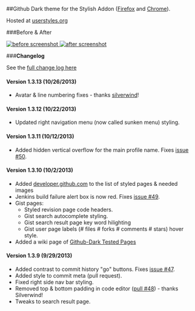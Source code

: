 ##Github Dark theme for the Stylish Addon ([Firefox](https://addons.mozilla.org/en-US/firefox/addon/2108/) and [Chrome](https://chrome.google.com/extensions/detail/fjnbnpbmkenffdnngjfgmeleoegfcffe)).

Hosted at [userstyles.org](http://userstyles.org/styles/37035)

###Before & After

 [ ![before screenshot](http://mottie.github.com/Github-Dark/images/before_th.jpg) ](http://mottie.github.com/Github-Dark/images/before.jpg)
 [ ![after screenshot](http://mottie.github.com/Github-Dark/images/after_th.jpg) ](http://mottie.github.com/Github-Dark/images/after.jpg)

###**Changelog**

See the [full change log here](https://github.com/Mottie/Github-Dark/wiki)

#### Version 1.3.13 (10/26/2013)

* Avatar &amp; line numbering fixes - thanks [silverwind](https://github.com/silverwind)!

#### Version 1.3.12 (10/22/2013)

* Updated right navigation menu (now called sunken menu) styling.

#### Version 1.3.11 (10/12/2013)

* Added hidden vertical overflow for the main profile name. Fixes [issue #50](https://github.com/Mottie/Github-Dark/issues/50).

#### Version 1.3.10 (10/2/2013)

* Added [developer.github.com](http://developer.github.com/) to the list of styled pages & needed images
* Jenkins build failure alert box is now red. Fixes [issue #49](https://github.com/Mottie/Github-Dark/issues/49).
* Gist pages:
  * Styled revision page code headers.
  * Gist search autocomplete styling.
  * Gist search result page key word hilighting 
  * Gist user page labels (# files # forks # comments # stars) hover style.
* Added a wiki page of [Github-Dark Tested Pages](https://github.com/Mottie/Github-Dark/wiki/Pages)

#### Version 1.3.9 (9/29/2013)

* Added contrast to commit history "go" buttons. Fixes [issue #47](https://github.com/Mottie/Github-Dark/issues/47).
* Added style to commit meta (pull request).
* Fixed right side nav bar styling.
* Removed top &amp; bottom padding in code editor ([pull #48](https://github.com/Mottie/Github-Dark/pull/48)) - thanks Silverwind!
* Tweaks to search result page.
